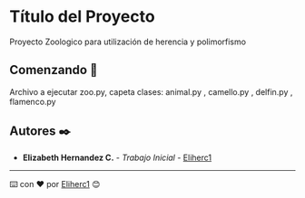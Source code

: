 # Título del Proyecto

Proyecto Zoologico para utilización de herencia y polimorfismo

## Comenzando 🚀

Archivo a ejecutar zoo.py, capeta clases: animal.py , camello.py , delfin.py , flamenco.py



## Autores ✒️

* **Elizabeth Hernandez C.** - *Trabajo Inicial* - [Eliherc1](https://github.com/Eliherc1)



---
⌨️ con ❤️ por [Eliherc1](https://github.com/Eliherc1) 😊

